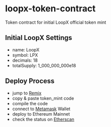 # loopx-token-contract
Token contract for initial LoopX official token mint

## Initial LoopX Settings
- name: LoopX
- symbol: LPX
- decimals: 18
- totalSupply: 1_000_000_000e18

## Deploy Process
- jump to [Remix](https://remix.ethereum.org/)
- copy & paste token_mint code
- compile the code
- connect to [Metamask](https://metamask.io/) Wallet
- deploy to Ethereum Mainnet
- check the status on [Etherscan](https://etherscan.io/)


